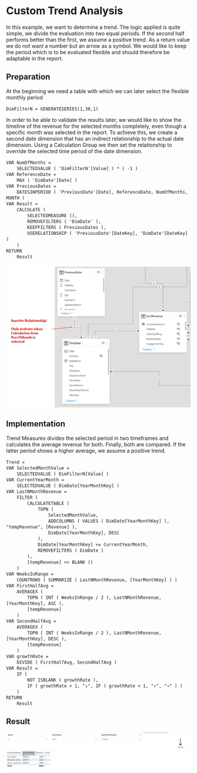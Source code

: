 # Custom Trend Analysis

In this example, we want to determine a trend. The logic applied is quite simple, we divide the evaluation into two equal periods. If the second half performs better than the first, we assume a positive trend. As a return value we do not want a number but an arrow as a symbol. We would like to keep the period which is to be evaluated flexible and should therefore be adaptable in the report.

## Preparation
At the beginning we need a table with which we can later select the flexible monthly period

```dax
DimFilterN = GENERATESERIES(1,30,1)
```

In order to be able to validate the results later, we would like to show the timeline of the revenue for the selected months completely, even though a specific month was selected in the report. To achieve this, we create a second date dimension that has an indirect relationship to the actual date dimension. Using a Calculation Group we then set the relationship to override the selected time period of the date dimension.

```dax
VAR NumOfMonths =
    SELECTEDVALUE ( 'DimFilterN'[Value] ) * ( -1 )
VAR ReferenceDate =
    MAX ( 'DimDate'[Date] )
VAR PreviousDates =
    DATESINPERIOD ( 'PreviousDate'[Date], ReferenceDate, NumOfMonths, MONTH )
VAR Result =
    CALCULATE (
        SELECTEDMEASURE (),
        REMOVEFILTERS ( 'DimDate' ),
        KEEPFILTERS ( PreviousDates ),
        USERELATIONSHIP ( 'PreviousDate'[DateKey], 'DimDate'[DateKey] )
    )
RETURN
    Result
```

![Agenda](06_TrendAnalysis.PNG) <br>

## Implementation

Trend Measures divides the selected period in two timeframes and calculates the average revenue for both. Finally, both are compared. If the latter period shows a higher average, we assume a positive trend.

```dax
Trend =
VAR SelectedMonthValue =
    SELECTEDVALUE ( DimFilterN[Value] )
VAR CurrentYearMonth =
    SELECTEDVALUE ( DimDate[YearMonthKey] )
VAR LastNMonthRevenue =
    FILTER (
        CALCULATETABLE (
            TOPN (
                SelectedMonthValue,
                ADDCOLUMNS ( VALUES ( DimDate[YearMonthKey] ), "tempRevenue", [Revenue] ),
                DimDate[YearMonthKey], DESC
            ),
            DimDate[YearMonthKey] <= CurrentYearMonth,
            REMOVEFILTERS ( DimDate )
        ),
        [tempRevenue] <> BLANK ()
    )
VAR WeeksInRange =
    COUNTROWS ( SUMMARIZE ( LastNMonthRevenue, [YearMonthKey] ) )
VAR FirstHalfAvg =
    AVERAGEX (
        TOPN ( INT ( WeeksInRange / 2 ), LastNMonthRevenue, [YearMonthKey], ASC ),
        [tempRevenue]
    )
VAR SecondHalfAvg =
    AVERAGEX (
        TOPN ( INT ( WeeksInRange / 2 ), LastNMonthRevenue, [YearMonthKey], DESC ),
        [tempRevenue]
    )
VAR growthRate =
    DIVIDE ( FirstHalfAvg, SecondHalfAvg )
VAR Result =
    IF (
        NOT ISBLANK ( growthRate ),
        IF ( growthRate > 1, "↓", IF ( growthRate < 1, "↑", "→" ) )
    )
RETURN
    Result
```

## Result

![Agenda](05_TrendAnalysis.PNG) <br>

